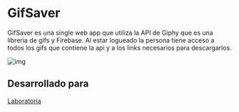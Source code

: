 # GifSaver

GifSaver es una single web app que utiliza la API de Giphy que es una libreria de gifs y Firebase. Al estar logueado la persona tiene acceso a todos los gifs que contiene la api y a los links necesarios para descargarlos.

![img](https://image.ibb.co/jTwSax/login.png)

## Desarrollado para 

[Laboratoria](http://laboratoria.la)

